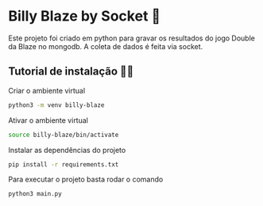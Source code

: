 
# Billy Blaze by Socket 🤖

Este projeto foi criado em python para gravar os resultados do jogo Double da Blaze no mongodb. A coleta de dados é feita via socket.

## Tutorial de instalação 🧑‍🏭

Criar o ambiente virtual
~~~bash  
python3 -m venv billy-blaze
~~~  

Ativar o ambiente virtual
~~~bash  
source billy-blaze/bin/activate
~~~  

Instalar as dependências do projeto
~~~bash  
pip install -r requirements.txt
~~~  

Para executar o projeto basta rodar o comando
~~~bash  
python3 main.py
~~~  

